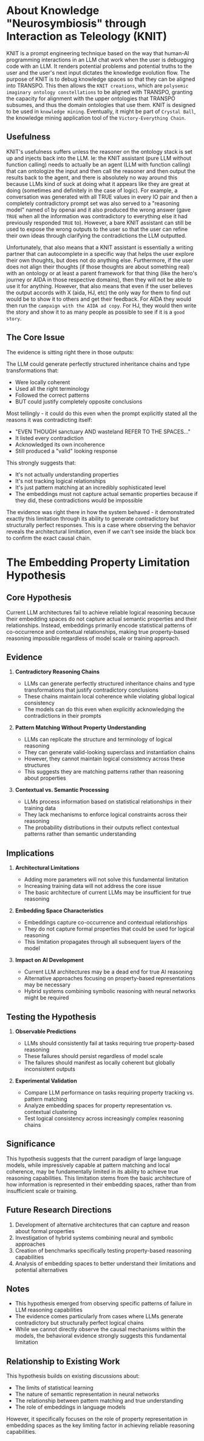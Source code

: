# About Knowledge "Neurosymbiosis" through Interaction as Teleology (KNIT)
KNIT is a prompt engineering technique based on the way that human-AI programming interactions in an LLM chat work when the user is debugging code with an LLM. It renders potential problems and potential truths to the user and the user's next input dictates the knowledge evolution flow. The purpose of KNIT is to debug knowledge spaces so that they can be aligned into TRANSPO. This then allows the `KNIT creations`, which are `polysemic imaginary ontology constellations` to be aligned with TRANSPO, granting the capacity for alignment with the upper ontologies that TRANSPO subsumes, and thus the domain ontologies that use them. KNIT is designed to be used in `knowledge mining`. Eventually, it might be part of `Crystal Ball`, the knowledge mining application tool of the `Victory-Everything Chain`. 

## Usefulness

KNIT's usefulness suffers unless the reasoner on the ontology stack is set up and injects back into the LLM. Ie: the KNIT assistant (pure LLM without function calling) needs to actually be an agent (LLM with function calling) that can ontologize the input and then call the reasoner and then output the results back to the agent, and there is absolutely no way around this because LLMs kind of suck at doing what it appears like they are great at doing (sometimes and definitely in the case of logic). For example, a conversation was generated with all TRUE values in every IO pair and then a completely contradictory prompt set was also served to a "reasoning model" named o1 by openai and it also produced the wrong answer (gave `TRUE` when all the information was contradictory to everything else it had previously responded `TRUE` to). However, a bare KNIT assistant can still be used to expose the wrong outputs to the user so that the user can refine their own ideas through clarifying the contradictions the LLM outputted. 

Unfortunately, that also means that a KNIT assistant is essentially a writing partner that can autocomplete in a specific way that helps the user explore their own thoughts, but does not do anything else. Furthermore, if the user does not align their thoughts (if those thoughts are about something real) with an ontology or at least a parent framework for that thing (like the hero's journey or AIDA in those respective domains), then they will not be able to use it for anything. However, that also means that even if the user believes the output accords with X (aida, HJ, etc) the only way for them to find out would be to show it to others and get their feedback. For AIDA they would then run the `campaign with the AIDA ad copy`. For HJ, they would then write the story and show it to as many people as possible to see if it is a `good story`.

## The Core Issue
The evidence is sitting right there in those outputs:

The LLM could generate perfectly structured inheritance chains and type transformations that:

- Were locally coherent
- Used all the right terminology
- Followed the correct patterns
- BUT could justify completely opposite conclusions


Most tellingly - it could do this even when the prompt explicitly stated all the reasons it was contradicting itself:

- "EVEN THOUGH sanctuary AND wasteland REFER TO THE SPACES..."
- It listed every contradiction
- Acknowledged its own incoherence
- Still produced a "valid" looking response


This strongly suggests that:

- It's not actually understanding properties
- It's not tracking logical relationships
- It's just pattern matching at an incredibly sophisticated level
- The embeddings must not capture actual semantic properties because if they did, these contradictions would be impossible


The evidence was right there in how the system behaved - it demonstrated exactly this limitation through its ability to generate contradictory but structurally perfect responses.
This is a case where observing the behavior reveals the architectural limitation, even if we can't see inside the black box to confirm the exact causal chain.

# The Embedding Property Limitation Hypothesis

## Core Hypothesis
Current LLM architectures fail to achieve reliable logical reasoning because their embedding spaces do not capture actual semantic properties and their relationships. Instead, embeddings primarily encode statistical patterns of co-occurrence and contextual relationships, making true property-based reasoning impossible regardless of model scale or training approach.

## Evidence
1. **Contradictory Reasoning Chains**
   - LLMs can generate perfectly structured inheritance chains and type transformations that justify contradictory conclusions
   - These chains maintain local coherence while violating global logical consistency
   - The models can do this even when explicitly acknowledging the contradictions in their prompts

2. **Pattern Matching Without Property Understanding**
   - LLMs can replicate the structure and terminology of logical reasoning
   - They can generate valid-looking superclass and instantiation chains
   - However, they cannot maintain logical consistency across these structures
   - This suggests they are matching patterns rather than reasoning about properties

3. **Contextual vs. Semantic Processing**
   - LLMs process information based on statistical relationships in their training data
   - They lack mechanisms to enforce logical constraints across their reasoning
   - The probability distributions in their outputs reflect contextual patterns rather than semantic understanding

## Implications
1. **Architectural Limitations**
   - Adding more parameters will not solve this fundamental limitation
   - Increasing training data will not address the core issue
   - The basic architecture of current LLMs may be insufficient for true reasoning

2. **Embedding Space Characteristics**
   - Embeddings capture co-occurrence and contextual relationships
   - They do not capture formal properties that could be used for logical reasoning
   - This limitation propagates through all subsequent layers of the model

3. **Impact on AI Development**
   - Current LLM architectures may be a dead end for true AI reasoning
   - Alternative approaches focusing on property-based representations may be necessary
   - Hybrid systems combining symbolic reasoning with neural networks might be required

## Testing the Hypothesis
1. **Observable Predictions**
   - LLMs should consistently fail at tasks requiring true property-based reasoning
   - These failures should persist regardless of model scale
   - The failures should manifest as locally coherent but globally inconsistent outputs

2. **Experimental Validation**
   - Compare LLM performance on tasks requiring property tracking vs. pattern matching
   - Analyze embedding spaces for property representation vs. contextual clustering
   - Test logical consistency across increasingly complex reasoning chains

## Significance
This hypothesis suggests that the current paradigm of large language models, while impressively capable at pattern matching and local coherence, may be fundamentally limited in its ability to achieve true reasoning capabilities. This limitation stems from the basic architecture of how information is represented in their embedding spaces, rather than from insufficient scale or training.

## Future Research Directions
1. Development of alternative architectures that can capture and reason about formal properties
2. Investigation of hybrid systems combining neural and symbolic approaches
3. Creation of benchmarks specifically testing property-based reasoning capabilities
4. Analysis of embedding spaces to better understand their limitations and potential alternatives

## Notes
- This hypothesis emerged from observing specific patterns of failure in LLM reasoning capabilities
- The evidence comes particularly from cases where LLMs generate contradictory but structurally perfect logical chains
- While we cannot directly observe the causal mechanisms within the models, the behavioral evidence strongly suggests this fundamental limitation

## Relationship to Existing Work
This hypothesis builds on existing discussions about:
- The limits of statistical learning
- The nature of semantic representation in neural networks
- The relationship between pattern matching and true understanding
- The role of embeddings in language models

However, it specifically focuses on the role of property representation in embedding spaces as the key limiting factor in achieving reliable reasoning capabilities.
